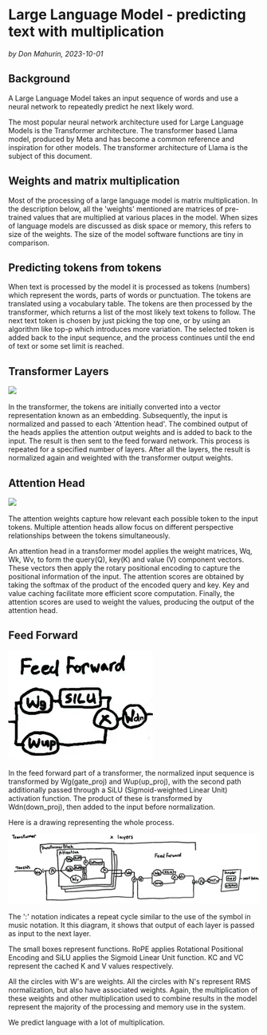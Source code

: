 # Large Language Model - predicting text with multiplication

*by Don Mahurin, 2023-10-01*

## Background

A Large Language Model takes an input sequence of words and use a neural network to repeatedly predict he next likely word.

The most popular neural network architecture used for Large Language Models is the Transformer architecture.
The transformer based Llama model, produced by Meta and has become a common reference and inspiration for other models. The transformer architecture of Llama is the subject of this document.

## Weights and matrix multiplication

Most of the processing of a large language model is matrix multiplication. In the description below, all the 'weights' mentioned are matrices of pre-trained values that are multiplied at various places in the model. When sizes of language models are discussed as disk space or memory, this refers to size of the weights. The size of the model software functions are tiny in comparison.

## Predicting tokens from tokens

When text is processed by the model it is processed as tokens (numbers) which represent the words, parts of words or punctuation. The tokens are translated using a vocabulary table.
The tokens are then processed by the transformer, which returns a list of the most likely text tokens to follow.
The next text token is chosen by just picking the top one, or by using an algorithm like top-p which introduces more variation.
The selected token is added back to the input sequence, and the process continues until the end of text or some set limit is reached.

## Transformer Layers

![](transformer-simple.jpg)

In the transformer, the tokens are initially converted into a vector representation known as an embedding. Subsequently, the input is normalized and passed to each 'Attention head'. The combined output of the heads applies the attention output weights and is added to back to the input. The result is then sent to the feed forward network. This process is repeated for a specified number of layers. After all the layers, the result is normalized again and weighted with the transformer output weights.

## Attention Head

![](attention.jpg)

The attention weights capture how relevant each possible token to the input tokens.
Multiple attention heads allow focus on different perspective relationships between the tokens simultaneously.

An attention head in a transformer model applies the weight matrices, Wq, Wk, Wv, to form the query(Q), key(K) and value (V) component vectors.
These vectors then apply the rotary positional encoding to capture the positional information of the input. The attention scores are obtained by taking the softmax of the product of the encoded query and key. Key and value caching facilitate more efficient score computation.
Finally, the attention scores are used to weight the values, producing the output of the attention head.

## Feed Forward

![](feedforward.webp)

In the feed forward part of a transformer, the normalized input sequence is transformed by Wg(gate_proj) and Wup(up_proj), with the second path additionally passed through a SiLU (Sigmoid-weighted Linear Unit) activation function. The product of these is transformed by Wdn(down_proj), then added to the input before normalization.

Here is a drawing representing the whole process.

![](transformer.webp)

The ':' notation indicates a repeat cycle similar to the use of the symbol in music notation.  It this diagram, it shows that output of each layer is passed as input to the next layer.

The small boxes represent functions. RoPE applies Rotational Positional Encoding and SiLU applies the Sigmoid Linear Unit function.
KC and VC represent the cached K and V values respectively.

All the circles with W's are weights.  All the circles with N's represent RMS normalization, but also have associated weights.
Again, the multiplication of these weights and other multiplication used to combine results in the model represent the majority of the processing and memory use in the system.

We predict language with a lot of multiplication.


